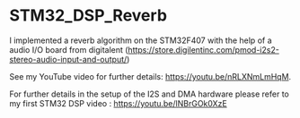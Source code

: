 # STM32_DSP_Reverb

I implemented a reverb algorithm on the STM32F407 with the help of a audio I/O board from digitalent (https://store.digilentinc.com/pmod-i2s2-stereo-audio-input-and-output/)

See my YouTube video for further details: https://youtu.be/nRLXNmLmHqM.

For further details in the setup of the I2S and DMA hardware please refer to my first STM32 DSP video : https://youtu.be/lNBrGOk0XzE
